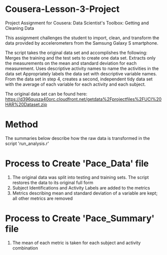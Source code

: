 # Cousera-Lesson-3-Project
Project Assignment for Cousera: Data Scientist's Toolbox: Getting and Cleaning Data

This assignment challenges the student to import, clean, and transform the data provided by accelerometers from the Samsung Galaxy S smartphone.

The script takes the original data set and accomplishes the following:
Merges the training and the test sets to create one data set.
Extracts only the measurements on the mean and standard deviation for each measurement.
Uses descriptive activity names to name the activities in the data set
Appropriately labels the data set with descriptive variable names.
From the data set in step 4, creates a second, independent tidy data set with the average of each variable for each activity and each subject.

The original data set can be found here:
https://d396qusza40orc.cloudfront.net/getdata%2Fprojectfiles%2FUCI%20HAR%20Dataset.zip

# Method
The summaries below describe how the raw data is transformed in the script 'run_analysis.r'

# Process to Create 'Pace_Data' file
1.  The original data was split into testing and training sets.  The script restores the data to its original full form
2.  Subject Identifications and Activity Labels are added to the metrics
3.  Metrics describing mean and standard deviation of a variable are kept; all other metrics are removed

# Process to Create 'Pace_Summary' file
1.  The mean of each metric is taken for each subject and activity combination
